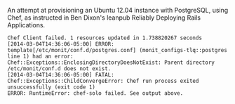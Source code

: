 An attempt at provisioning an Ubuntu 12.04 instance with PostgreSQL, using Chef, as instructed
in Ben Dixon's leanpub Reliably Deploying Rails Applications.
```
Chef Client failed. 1 resources updated in 1.738820267 seconds
[2014-03-04T14:36:06-05:00] ERROR: template[/etc/monit/conf.d/postgres.conf] (monit_configs-tlq::postgres line 1) had an error: Chef::Exceptions::EnclosingDirectoryDoesNotExist: Parent directory /etc/monit/conf.d does not exist.
[2014-03-04T14:36:06-05:00] FATAL: Chef::Exceptions::ChildConvergeError: Chef run process exited unsuccessfully (exit code 1)
ERROR: RuntimeError: chef-solo failed. See output above.
```
